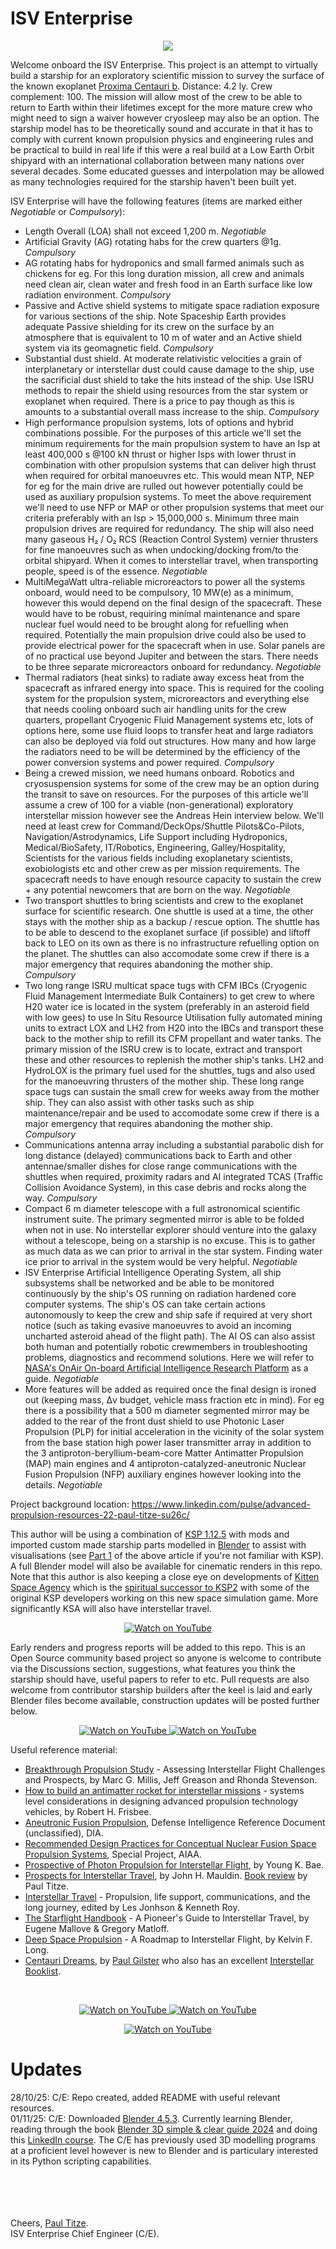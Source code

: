 # ISV Enterprise

<p align="center">
  <img src="ISVEnterpriseUC.jpg">
</p>

Welcome onboard the ISV Enterprise. This project is an attempt to virtually build a starship for an exploratory scientific mission to survey the surface of the known exoplanet [Proxima Centauri b](https://en.wikipedia.org/wiki/Proxima_Centauri_b). Distance: 4.2 ly. Crew complement: 100. The mission will allow most of the crew to be able to return to Earth within their lifetimes except for the more mature crew who might need to sign a waiver however cryosleep may also be an option. The starship model has to be theoretically sound and accurate in that it has to comply with current known propulsion physics and engineering rules and be practical to build in real life if this were a real build at a Low Earth Orbit shipyard with an international collaboration between many nations over several decades. Some educated guesses and interpolation may be allowed as many technologies required for the starship haven't been built yet. 

ISV Enterprise will have the following features (items are marked either <I>Negotiable</I> or <I>Compulsory</I>):

- Length Overall (LOA) shall not exceed 1,200 m. <I>Negotiable</I>
- Artificial Gravity (AG) rotating habs for the crew quarters @1g. <I>Compulsory</I>
- AG rotating habs for hydroponics and small farmed animals such as chickens for eg. For this long duration mission, all crew and animals need clean air, clean water and fresh food in an Earth surface like low radiation environment. <I>Compulsory</I> 
- Passive and Active shield systems to mitigate space radiation exposure for various sections of the ship. Note Spaceship Earth provides adequate Passive shielding for its crew on the surface by an atmosphere that is equivalent to 10 m of water and an Active shield system via its geomagnetic field. <I>Compulsory</I>
- Substantial dust shield. At moderate relativistic velocities a grain of interplanetary or interstellar dust could cause damage to the ship, use the sacrificial dust shield to take the hits instead of the ship. Use ISRU methods to repair the shield using resources from the star system or exoplanet when required. There is a price to pay though as this is amounts to a substantial overall mass increase to the ship. <I>Compulsory</I>
- High performance propulsion systems, lots of options and hybrid combinations possible. For the purposes of this article we'll set the minimum requirements for the main propulsion system to have an Isp at least 400,000 s @100 kN thrust or higher Isps with lower thrust in combination with other propulsion systems that can deliver high thrust when required for orbital manoeuvres etc. This would mean NTP, NEP for eg for the main drive are rulled out however potentially could be used as auxiliary propulsion systems. To meet the above requirement we'll need to use NFP or MAP or other propulsion systems that meet our criteria preferably with an Isp > 15,000,000 s. Minimum three main propulsion drives are required for redundancy. The ship will also need many gaseous H₂ / O₂ RCS (Reaction Control System) vernier thrusters for fine manoeuvres such as when undocking/docking from/to the orbital shipyard. When it comes to interstellar travel, when transporting people, speed is of the essence. <I>Negotiable</I>
- MultiMegaWatt ultra-reliable microreactors to power all the systems onboard, would need to be compulsory, 10 MW(e) as a minimum, however this would depend on the final design of the spacecraft. These would have to be robust, requiring minimal maintenance and spare nuclear fuel would need to be brought along for refuelling when required. Potentially the main propulsion drive could also be used to provide electrical power for the spacecraft when in use. Solar panels are of no practical use beyond Jupiter and between the stars. There needs to be three separate microreactors onboard for redundancy. <I>Negotiable</I>
- Thermal radiators (heat sinks) to radiate away excess heat from the spacecraft as infrared energy into space. This is required for the cooling system for the propulsion system, microreactors and everything else that needs cooling onboard such air handling units for the crew quarters, propellant Cryogenic Fluid Management systems etc, lots of options here, some use fluid loops to transfer heat and large radiators can also be deployed via fold out structures. How many and how large the radiators need to be will be determined by the efficiency of the power conversion systems and power required. <I>Compulsory</I>
- Being a crewed mission, we need humans onboard. Robotics and cryosuspension systems for some of the crew may be an option during the transit to save on resources. For the purposes of this article we'll assume a crew of 100 for a viable (non-generational) exploratory interstellar mission however see the Andreas Hein interview below. We'll need at least crew for Command/DeckOps/Shuttle Pilots&Co-Pilots, Navigation/Astrodynamics, Life Support including Hydroponics, Medical/BioSafety, IT/Robotics, Engineering, Galley/Hospitality, Scientists for the various fields including exoplanetary scientists, exobiologists etc and other crew as per mission requirements. The spacecraft needs to have enough resource capacity to sustain the crew + any potential newcomers that are born on the way. <I>Negotiable</I>
- Two transport shuttles to bring scientists and crew to the exoplanet surface for scientific research. One shuttle is used at a time, the other stays with the mother ship as a backup / rescue option. The shuttle has to be able to descend to the exoplanet surface (if possible) and liftoff back to LEO on its own as there is no infrastructure refuelling option on the planet. The shuttles can also accomodate some crew if there is a major emergency that requires abandoning the mother ship. <I>Compulsory</I>
- Two long range ISRU multicat space tugs with CFM IBCs (Cryogenic Fluid Management Intermediate Bulk Containers) to get crew to where H20 water ice is located in the system (preferably in an asteroid field with low gees) to use In Situ Resource Utilisation fully automated mining units to extract LOX and LH2 from H20 into the IBCs and transport these back to the mother ship to refill its CFM propellant and water tanks. The primary mission of the ISRU crew is to locate, extract and transport these and other resources to replenish the mother ship's tanks. LH2 and HydroLOX is the primary fuel used for the shuttles, tugs and also used for the manoeuvring thrusters of the mother ship. These long range space tugs can sustain the small crew for weeks away from the mother ship. They can also assist with other tasks such as ship maintenance/repair and be used to accomodate some crew if there is a major emergency that requires abandoning the mother ship. <I>Compulsory</I>
- Communications antenna array including a substantial parabolic dish for long distance (delayed) communications back to Earth and other antennae/smaller dishes for close range communications with the shuttles when required, proximity radars and AI integrated TCAS (Traffic Collision Avoidance System), in this case debris and rocks along the way. <I>Compulsory</I>
- Compact 6 m diameter telescope with a full astronomical scientific instrument suite. The primary segmented mirror is able to be folded when not in use. No interstellar explorer should venture into the galaxy without a telescope, being on a starship is no excuse. This is to gather as much data as we can prior to arrival in the star system. Finding water ice prior to arrival in the system would be very helpful. <I>Negotiable</I>
- ISV Enterprise Artificial Intelligence Operating System, all ship subsystems shall be networked and be able to be monitored continuously by the ship's OS running on radiation hardened core computer systems. The ship's OS can take certain actions autonomously to keep the crew and ship safe if required at very short notice (such as taking evasive manoeuvres to avoid an incoming uncharted asteroid ahead of the flight path). The AI OS can also assist both human and potentially robotic crewmembers in troubleshooting problems, diagnostics and recommend solutions. Here we will refer to [NASA's OnAir On-board Artificial Intelligence Research Platform](https://github.com/nasa/OnAIR) as a guide. <I>Negotiable</I>
- More features will be added as required once the final design is ironed out (keeping mass, Δv budget, vehicle mass fraction etc in mind). For eg there is a possibility that a 500 m diameter segmented mirror may be added to the rear of the front dust shield to use Photonic Laser Propulsion (PLP) for initial acceleration in the vicinity of the solar system from the base station high power laser transmitter array in addition to the 3 antiproton-beryllium-beam-core Matter Antimatter Propulsion (MAP) main engines and 4 antiproton-catalyzed-aneutronic Nuclear Fusion Propulsion (NFP) auxiliary engines however looking into the details. <I>Negotiable</I>


Project background location: https://www.linkedin.com/pulse/advanced-propulsion-resources-22-paul-titze-su26c/

This author will be using a combination of [KSP 1.12.5](https://store.steampowered.com/app/220200/Kerbal_Space_Program/) with mods and imported custom made starship parts modelled in [Blender](https://www.blender.org/) to assist with visualisations (see [Part 1](https://www.linkedin.com/pulse/advanced-propulsion-literature-paul-titze-9a57c/) of the above article if you're not familiar with KSP). A full Blender model will also be available for cinematic renders in this repo. Note that this author is also keeping a close eye on developments of [Kitten Space Agency](https://kittenspaceagency.wiki.gg/) which is the [spiritual successor to KSP2](https://www.youtube.com/watch?v=DO11l8wNQNg) with some of the original KSP developers working on this new space simulation game. More significantly KSA will also have interstellar travel.

<p align="center">
<a href="https://www.youtube.com/watch?v=87ipqf0iV4c" target="_blank">
  <img src="KSP2YouTube.jpg" alt="Watch on YouTube" />
</a>
</p>

Early renders and progress reports will be added to this repo. This is an Open Source community based project so anyone is welcome to contribute via the Discussions section, suggestions, what features you think the starship should have, useful papers to refer to etc. Pull requests are also welcome from contributor starship builders after the keel is laid and early Blender files become available, construction updates will be posted further below.

<p align="center">
<a href="https://www.youtube.com/watch?v=StKLeD5h_Tw" target="_blank">
<img src="BPS.jpg" alt="Watch on YouTube" />
</a>
<a href="https://www.youtube.com/watch?v=Ba1g2s7wDqc" target="_blank">
<img src="COTS.jpg" alt="Watch on YouTube" />
</a>    
</p>

Useful reference material:
<BR>
- [Breakthrough Propulsion Study](https://ntrs.nasa.gov/api/citations/20180006480/downloads/20180006480.pdf) - Assessing Interstellar Flight Challenges and Prospects, by Marc G. Millis, Jeff Greason and Rhonda Stevenson.
- [How to build an antimatter rocket for interstellar missions](https://dataverse.jpl.nasa.gov/dataset.xhtml?persistentId=hdl:2014/38278) - systems level considerations in designing advanced propulsion technology vehicles, by Robert H. Frisbee.
- [Aneutronic Fusion Propulsion](https://www.dia.mil/FOIA/FOIA-Electronic-Reading-Room/FileId/170024/), Defense Intelligence Reference Document (unclassified), DIA.
- [Recommended Design Practices for Conceptual Nuclear Fusion Space Propulsion Systems](https://forum.nasaspaceflight.com/index.php?action=dlattach;topic=60353.0;attach=2280551), Special Project, AIAA.
- [Prospective of Photon Propulsion for Interstellar Flight](https://www.researchgate.net/publication/268423813_Prospective_of_Photon_Propulsion_for_Interstellar_Flight), by Young K. Bae.
- [Prospects for Interstellar Travel](https://www.amazon.com/Prospects-Interstellar-Travel-Science-Technology/dp/0877033447/), by John H. Mauldin. [Book review](https://www.linkedin.com/pulse/book-review-prospects-interstellar-travel-parts-1-2-paul-titze/) by Paul Titze.
- [Interstellar Travel](https://www.amazon.com/dp/032391280X) - Propulsion, life support, communications, and the long journey, edited by Les Jonhson & Kenneth Roy.
- [The Starflight Handbook](https://www.amazon.com/dp/0471619124) - A Pioneer's Guide to Interstellar Travel, by Eugene Mallove & Gregory Matloff.
- [Deep Space Propulsion](https://www.amazon.com/Deep-Space-Propulsion-Roadmap-Interstellar/dp/1461406064/) - A Roadmap to Interstellar Flight, by Kelvin F. Long.
- [Centauri Dreams](https://www.amazon.com.au/dp/038700436X), by [Paul Gilster](https://www.centauri-dreams.org/) who also has an excellent [Interstellar Booklist](https://www.centauri-dreams.org/an-interstellar-booklist/).

<BR>

<p align="center">
<a href="https://www.youtube.com/watch?v=RiJFo-kaJBQ" target="_blank">
<img src="GIF.jpg" alt="Watch on YouTube" />
</a>    
<a href="https://www.youtube.com/watch?v=yWlpNm1C5gw" target="_blank">
  <img src="IST.jpg" alt="Watch on YouTube" />
</a>
</p>

<p align="center">
<a href="https://www.youtube.com/watch?v=eA4X9P98ess" target="_blank">
  <img src="MAP.jpg" alt="Watch on YouTube" />
</a>
</p>

# Updates
28/10/25: C/E: Repo created, added README with useful relevant resources.<BR>
01/11/25: C/E: Downloaded [Blender 4.5.3](https://www.blender.org/). Currently learning Blender, reading through the book [Blender 3D simple & clear guide 2024](https://www.amazon.com/Blender-Simple-Clear-Guide-Designers/dp/B0D4R5GKJH) and doing this [LinkedIn course](https://www.linkedin.com/learning/blender-4-0-essential-training/understanding-how-blender-works?resume=false&u=0). The C/E has previously used 3D modelling programs at a proficient level however is new to Blender and is particulary interested in its Python scripting capabilities.<BR>  










<BR><BR><BR><BR>
Cheers, [Paul Titze](https://www.linkedin.com/in/paul-titze-3794502b).<BR>
ISV Enterprise Chief Engineer (C/E).<BR>


